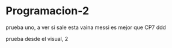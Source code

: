 # Programacion-2

prueba uno, a ver si sale esta vaina
messi es mejor que CP7
ddd

prueba desde el visual, 2

